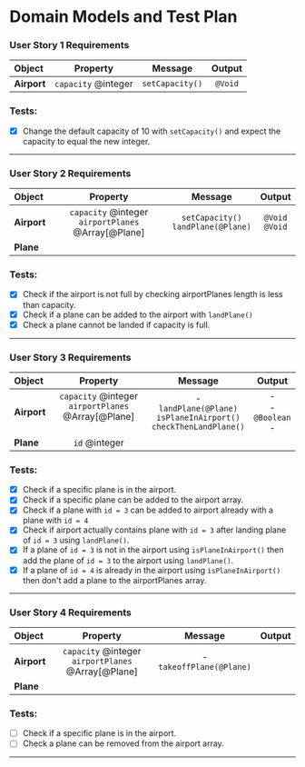 # Domain Models and Test Plan

<!-- ### **User Story 1 Requirements**

| Object | Property | Message | Output |
| :--- | :---: | :---: | :---: | 
| **Airport** | `capacity` @integer | `setCapacity(@integer)` | `@Void` | 

### Tests:
- [ ] Define capacity using ```setCapacity()``` and expect `capacity` to equal the integer.
--- -->

### **User Story 1 Requirements**

| Object  |     Property      |    Message    | Output |
| :------ | :---------------: | :-----------: | :----: |
| **Airport** | `capacity` @integer | `setCapacity()` | `@Void`  |


### Tests:
- [x] Change the default capacity of 10 with ```setCapacity()``` and expect the capacity to equal the new integer.
---

### **User Story 2 Requirements**

| Object  |     Property      |    Message    | Output |
| :------ | :---------------: | :-----------: | :----: |
| **Airport** | `capacity` @integer <br> `airportPlanes` @Array[@Plane] | `setCapacity()` <br>  `landPlane(@Plane)` | `@Void` <br> `@Void`|
| **Plane** |  |  |  |

### Tests:
- [x] Check if the airport is not full by checking airportPlanes length is less than capacity.
- [x] Check if a plane can be added to the airport with `landPlane()`
- [x] Check a plane cannot be landed if capacity is full.

---

### **User Story 3 Requirements**

| Object | Property | Message | Output |
| :--- | :---: | :---: | :---: |
| **Airport** | `capacity` @integer <br> `airportPlanes` @Array[@Plane] <br><br> | - <br>`landPlane(@Plane)` <br> `isPlaneInAirport()` <br> `checkThenLandPlane()`| - <br> - <br> `@Boolean` <br> - |
| **Plane** | `id` @integer | | |

### Tests:
- [x] Check if a specific plane is in the airport.
- [x] Check if a specific plane can be added to the airport array.
- [x] Check if a plane with `id = 3` can be added to airport already with a plane with `id = 4`
- [x] Check if airport actually contains plane with `id = 3` after landing plane of `id = 3` using `landPlane()`.
- [x] If a plane of `id = 3` is not in the airport using `isPlaneInAirport()` then add the plane of `id = 3` to the airport using `landPlane()`.
- [x] If a plane of `id = 4` is already in the airport using `isPlaneInAirport()` then don't add a plane to the airportPlanes array.

---

### **User Story 4 Requirements**

| Object | Property | Message | Output |
| :--- | :---: | :---: | :---: |
| **Airport**| `capacity` @integer <br> `airportPlanes` @Array[@Plane] | - <br> `takeoffPlane(@Plane)` | |
| **Plane** |  | | | 

### Tests:
- [ ] Check if a specific plane is in the airport.
- [ ] Check a plane can be removed from the airport array.

---